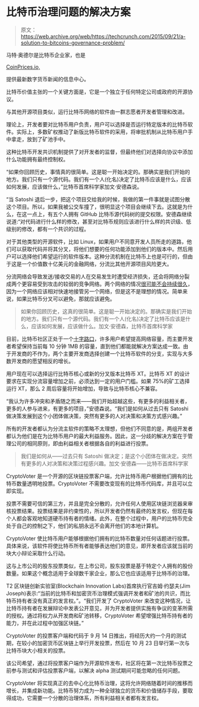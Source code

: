 # 比特币治理问题的解决方案

> 原文：<https://web.archive.org/web/https://techcrunch.com/2015/09/21/a-solution-to-bitcoins-governance-problem/>

马特·奥德尔是比特币企业家，也是

[CoinPrices.io,](https://web.archive.org/web/20230306030514/https://www.coinprices.io/)

提供最新数字货币新闻的信息中心。

比特币价值主张的一个关键方面是，它是一个独立于任何特定公司或政府的开源协议。

与其他开源项目类似，运行比特币网络的软件由一群志愿者开发者管理和改进。

理论上，开发者要对比特币用户负责，用户可以选择是否运行特定版本的比特币软件。实际上，多数矿权推动了新版比特币软件的采用，将审批机制从比特币用户手中拿走，放到了矿池手中。

这种比特币开发共识机制提供了对开发者的监督，但最终他们对选择向协议中添加什么功能拥有最终控制权。

“如果你回顾历史，事情真的很简单。这是聪一开始决定的。那确实是我们开始的地方。我们只有一个源代码。我们有一个人(化名)决定了比特币应该是什么，应该如何发展，应该做什么，”比特币首席科学家加文·安德森说。

“当 Satoshi 退后一步，把这个项目交给我的时候，我做的第一件事就是试图分散这个项目。所以，如果我被公交车撞了，很明显这个项目会继续下去。这就是为什么，在这一点上，有五个人拥有 GitHub 比特币源代码树的提交权限。安德森继续说道:“对代码进行什么样的修改，甚至对比特币规则应该进行什么样的共识级、低级别的修改，都有一个共识的过程。

对于其他类型的开源软件，比如 Linux，如果用户不同意开发人员所走的道路，他们可以获取代码并将其分叉，将他们想要的任何功能添加到他们的版本中。然后用户可以选择他们希望运行的软件版本。这种分流机制在比特币上也是可行的，但由于这是一个价值数十亿美元的金融网络，分流比其他开源项目风险更大。

分流网络会导致发送/接收交易的人在交易发生时遭受经济损失，还会将网络分裂成两个更容易受到攻击的较弱的竞争网络。两个网络的情况[很可能不会持续很久](https://web.archive.org/web/20230306030514/https://www.coinprices.io/articles/the-hard-fork-no-need-to-worry-bitcoin-upgrades-harness-free-market-consensus)，因为一个网络应该相对快速地接管另一个网络，但是这不是理想的情况。简单来说，如果比特币分叉可以避免，那就应该避免。

> 如果你回顾历史，这真的很简单。这是聪一开始决定的。那确实是我们开始的地方。我们只有一个源代码。我们有一个人(化名)决定了比特币应该是什么，应该如何发展，应该做什么。加文·安德森，比特币首席科学家

目前，比特币社区正处于一个[十字路口](https://web.archive.org/web/20230306030514/https://www.coinprices.io/articles/the-block-size-debate-what-you-need-to-know-about-bitcoin-s-big-upgrade)，许多用户希望提高网络容量，而主要开发者希望保持当前每 10 分钟 1MB 的容量，直到他们都能就解决方案达成一致。由于开发商的不作为，两个主要开发商选择创建一个比特币软件的分支，实现与大多数开发商的愿望相反的增长。

用户现在可以选择运行比特币核心或新的分叉版本比特币 XT。比特币 XT 的设计要求在实现分流容量增加之前，必须达到一定的用户门槛。如果 75%的矿工选择运行 XT，那么 2 周后容量将开始增加，导致与比特币核心不兼容。

“我认为许多冲突和矛盾随之而来——我们开始超越这些，有更多的利益相关者，更多的人参与进来，有更多的项目，”安德森说。“我们是如何从过去只有 Satoshi 做决策发展到这个小团体做决策，突然有更多的人对决策和决策方式感兴趣。”

所有的开发者都认为分流主软件的策略不太理想，但他们不同意的是，两组开发者都认为他们是在为比特币用户的最大利益服务。因此，这一分歧的解决方案在于管理公司的相同原则，即由利益相关者根据各自的利益进行投票。

> 我们是如何从——过去只有 Satoshi 做决定；是这个小团体在做决定。突然有更多的人对决策和决策过程感兴趣。加文·安德森——比特币首席科学家

CryptoVoter 是一个开源的区块链投票客户端，允许比特币用户根据他们拥有的比特币数量透明地投票。CryptoVoter 不需要改变现有的比特币代码库，并且可以立即实现。

投票不需要可信的第三方，并且是完全分散的，允许任何人使用区块链浏览器来审核投票结果。投票结果是非约束性的，所以开发者仍然有最终的发言权，但现在每个人都会客观地知道硬币持有者的情绪。此外，在整个过程中，用户的比特币完全处于自己的控制之下，他们的私钥永远不会离开他们的本地计算机。

CryptoVoter 使比特币用户能够根据他们拥有的比特币数量对任何话题进行投票。具体来说，该软件将使比特币所有者能够表达他们的意见，即开发者应该就当前的块大小辩论采取什么行动。

这与上市公司的股东投票类似，在上市公司，股东投票是基于特定个人拥有的股份数量。如果这个概念适用于全球数千家企业，那么它也应该适用于比特币的治理。

T2 区块链创新实验室(Blockchain Innovation Labs)首席执行官吉姆·约瑟夫(Jim Joseph)表示:“当前的比特币和加密货币治理模式强调开发者和矿池的共识，而比特币持有者没有真正的发言权。”。“我们开发了 CryptoVoter 来改变这种情况，让比特币持有者在发展辩论中发表公开意见，并为开发者提供实施有争议的变革所需的授权。通过将权力从开发商和矿池转移，CryptoVoter 希望增强比特币持有者的能力，并在此过程中加强区块链。”

CryptoVoter 的投票客户端和代码于 9 月 14 日推出，将经历大约一个月的测试期，在较小的加密货币区块链上举行开发投票，然后在 10 月 23 日举行第一次与比特币块大小相关的投票。

该公司希望，通过将投票客户端作为开源软件发布，社区将在第一次比特币投票之前参与测试和评估投票客户端，以解决 alpha 测试期间可能忽略的任何问题。

CryptoVoter 将实现真正的去中心化比特币治理，这将允许网络随着时间的推移而增长，并集成新功能。比特币努力成为一种全球独立的货币和价值储存手段，要取得成功，它需要一个分散的治理体系，所有利益相关者都有发言权。